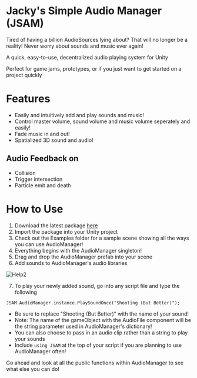 # Jacky's Simple Audio Manager (JSAM)

Tired of having a billion AudioSources lying about? That will no longer be a reality!
Never worry about sounds and music ever again!

A quick, easy-to-use, decentralized audio playing system for Unity

Perfect for game jams, prototypes, or if you just want to get started on a project quickly

# Features
- Easily and intuitively add and play sounds and music!
- Control master volume, sound volume and music volume seperately and easily!
- Fade music in and out!
- Spatialized 3D sound and audio!

## Audio Feedback on

- Collision
- Trigger intersection
- Particle emit and death

# How to Use

1. Download the latest package [here](https://github.com/jackyyang09/Simple-Unity-Audio-Manager/releases)
2. Import the package into your Unity project
3. Check out the Examples folder for a sample scene showing all the ways you can use AudioManager!
4. Everything begins with the AudioManager singleton!
5. Drag and drop the AudioManager prefab into your scene
6. Add sounds to AudioManager's audio libraries

![Help2](https://raw.githubusercontent.com/jackyyang09/Simple-Unity-Audio-Manager/Media/Media/media3r4.png)

7. To play your newly added sound, go into any script file and type the following
```
JSAM.AudioManager.instance.PlaySoundOnce("Shooting (But Better)");
```
   - Be sure to replace "Shooting (But Better)" with the name of your sound!
   - Note: The name of the gameObject with the AudioFile component will be the string parameter used in AudioManager's dictionary!
   - You can also choose to pass in an audio clip rather than a string to play your sounds
   - Include `using JSAM` at the top of your script if you are planning to use AudioManager often!

Go ahead and look at all the public functions within AudioManager to see what else you can do!
